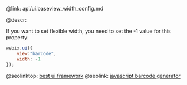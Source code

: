 @link: api/ui.baseview_width_config.md

@descr:

If you want to set flexible width, you need to set the -1 value for this property:

~~~js
webix.ui({
    view:"barcode",
    width: -1
});
~~~

@seolinktop: [best ui framework](https://webix.com)
@seolink: [javascript barcode generator](https://webix.com/widget/barcode/)